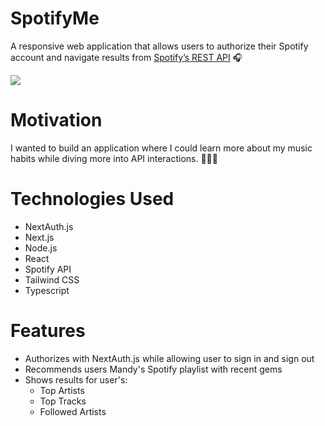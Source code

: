# SpotifyMe

A responsive web application that allows users to authorize their Spotify account and navigate results from [Spotify’s REST API](https://developer.spotify.com/documentation/web-api/) 🎧

![](assets/src/website.gif)

# Motivation

I wanted to build an application where I could learn more about my music habits while diving more into API interactions. 👩🏻‍💻

# Technologies Used

- NextAuth.js
- Next.js
- Node.js
- React
- Spotify API
- Tailwind CSS
- Typescript

# Features

- Authorizes with NextAuth.js while allowing user to sign in and sign out
- Recommends users Mandy's Spotify playlist with recent gems
- Shows results for user's:
  - Top Artists
  - Top Tracks
  - Followed Artists
